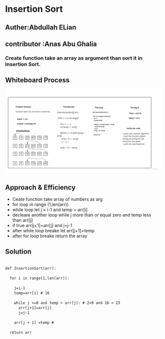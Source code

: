 # Insertion Sort

## Auther:Abdullah ELian
## contributor :Anas Abu Ghalia
### Create function take an array as argument than sort it in Insertion Sort.


## Whiteboard Process
![Image of Yaktocat](./blog/0.jpg)

## Approach & Efficiency
+ Ceate function take array of numbers as arg
+ for loop in range (1,len(arr))
+ while loop let j = i-1 and temp = arr[i]
+ decleare another loop while j more than or equal zero and temp less than arr[j]
+ if true arr[j+1]=arr[j] and j=j-1
+ after while loop breake let arr[j+1]=temp
+ after for loop breake return the array
## Solution
~~~

def InsertionSort(arr):

  for i in range(1,len(arr)):

    j=i-1
    temp=arr[i] # 16

    while j >=0 and temp < arr[j]: # 2>0 and 16 < 23
      arr[j+1]=arr[j]
      j=j-1

    arr[j + 1] =temp #

  return arr
~~~
